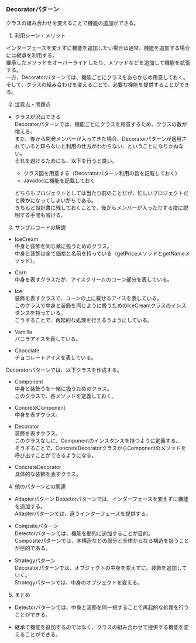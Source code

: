 ### Decoratorパターン

クラスの組み合わせを変えることで機能の追加ができる。<br>

1. 利用シーン・メリット<br>

  インターフェースを変えずに機能を追加したい場合は通常、機能を追加する場合には継承を利用する。<br>
  継承したメソッドをオーバーライドしたり、メソッドなどを追加して機能を拡張する。<br>
  一方、Decoratorパターンでは、機能ごとにクラスをあらかじめ用意しておく。<br>
  そして、クラスの組み合わせを変えることで、必要な機能を提供することができる。<br>

2. 注意点・問題点<br>
  - クラスが沢山できる<br>
    Decoratorパターンでは、機能ごとにクラスを用意するため、クラスの数が増える。<br>
    また、後から開発メンバーが入ってきた場合、Decoratorパターンが適用されていると知らないと利用の仕方がわからない、ということになりかねない。<br>
    それを避けるためにも、以下を行うと良い。<br>

    - クラス図を用意する（Decoratorパターン利用の旨を記載しておく）<br>
    - Javadocに機能を記載しておく<br>
    
    どちらもプロジェクトとしては当たり前のことだが、忙しいプロジェクトだと疎かになってしまいがちである。<br>
    きちんと設計書に残しておくことで、後からメンバーが入ったりする度に説明する手間も省ける。<br>


3. サンプルコードの解説<br>

- IceCream<br>
  中身と装飾を同じ章に扱うためのクラス。<br>
  中身と装飾は全て価格と名前を持っている（getPriceメソッドとgetNameメソッド）。<br>

- Corn<br>
  中身を表すクラスだが、アイスクリームのコーン部分を表している。<br>

- Ice<br>
  装飾を表すクラスで、コーンの上に載せるアイスを表している。<br>
  このクラスで中身と装飾を同じように扱うためのIceCreamクラスのインスタンスを持っている。<br>
  こうすることで、再起的な処理を行えるうようにしている。<br>

- Vamilla<br>
  バニラアイスを表している。<br>

- Chocolate<br>
  チョコレートアイスを表している。<br>

Decoratorパターンでは、以下クラスを作成する。<br>

- Component<br>
  中身と装飾うを一緒に扱うためのクラス。<br>
  このクラスで、各メソッドを定義しておく。<br>

- ConcreteComponent<br>
  中身を表すクラス。<br>

- Decorator<br>
  装飾を表すクラス。<br>
  このクラスなしに、Componentのインスタンスを持つように定義する。<br>
  そうすることで、ConcreteDecoratorクラスからComponentのメソッドを呼び出すことができるようになる。<br>

- ConcreteDecorator<br>
  具体的な装飾を表すクラス。<br>


4. 他のパターンとの関連<br>

- Adapterパターン<be>
  Detectorパターンでは、インダーフェースを変えずに機能を追加する。<br>
  Adapterパターンでは、違うインターフェースを提供する。<br>

- Compsiteパターン<br>
  Detectorパターンでは、機能を動的に追加することが目的。<br>
  Compositeパターンでは、木構造などの部分と全体からなる構造を扱うことが目的である。<br>

- Strategyパターン<br>
  Decoratorパターンでは、オブジェクトの中身を変えずに、装飾を追加していく。<br>
  Strategyパターンでは、中身のオブジェクトを変える。<br>


5. まとめ<br>

- Detectorパターンでは、中身と装飾を同一視することで再起的な処理を行うことができる。<br>

- 継承で機能を追加するのではなく、クラスの組み合わせで提供する機能を変えることができる。<br>

